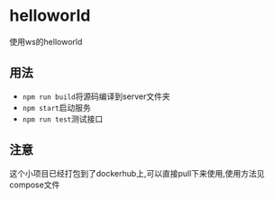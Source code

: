 # helloworld

使用ws的helloworld

## 用法

+ `npm run build`将源码编译到server文件夹
+ `npm start`启动服务
+ `npm run test`测试接口

## 注意

这个小项目已经打包到了dockerhub上,可以直接pull下来使用,使用方法见compose文件

